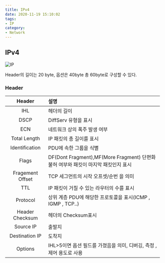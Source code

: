 ```yaml
---
title: IPv4
date: 2020-11-19 15:10:02
tags:
- IP
category:
- Network
---
```


## IPv4

![IP](/img/ip.PNG)

Header의 길이는 20 byte, 옵션은 40byte 총 60byte로 구성할 수 있다.

### Header

|Header|설명|
|:---:|:---|
|IHL|헤더의 길이|
|DSCP| DiffServ 유형을 표시|
|ECN|네트워크 상의 폭주 발생 여부|
|Total Length|IP 패킷의 총 길이를 표시|
|Identification|PDU에 속한 그룹을 식별|
|Flags|DF(Dont Fragment),MF(More Fragment) 단편화 불허 여부와 패킷이 마지막 패킷인지 표시|
|Fragement Offset| TCP 세그먼트의 시작 오프셋/순번 을 의미|
|TTL| IP 패킷이 거칠 수 있는 라우터의 수를 표시|
|Protocol| 상위 계층 PDU에 해당한 프로토콜을 표시(ICMP , IGMP , TCP..)|
|Header Checksum| 헤더의 Checksum표시|
|Source IP| 출발지 |
|Destination IP| 도착지 |
|Options|IHL>5이면 옵션 필드를 가졌음을 의미, 디버깅, 측정 ,제어 용도로 사용|

